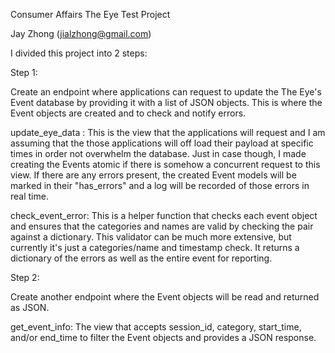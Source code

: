 Consumer Affairs The Eye Test Project

Jay Zhong (jialzhong@gmail.com)

I divided this project into 2 steps:

Step 1:

Create an endpoint where applications can request to update the The Eye's Event database by providing it with a list of JSON objects.  This is where the Event objects are created and to check and notify errors.

update_eye_data : This is the view that the applications will request and I am assuming that the those applications will off load their payload at specific times in order not overwhelm the database.  Just in case though, I made creating the Events atomic if there is somehow a concurrent request to this view.  If there are any errors present, the created Event models will be marked in their "has_errors" and a log will be recorded of those errors in real time. 

check_event_error:  This is a helper function that checks each event object and ensures that the categories and names are valid by checking the pair against a dictionary.  This validator can be much more extensive, but currently it's just a categories/name and timestamp check.  It returns a dictionary of the errors as well as the entire event for reporting.

Step 2:

Create another endpoint where the Event objects will be read and returned as JSON.

get_event_info:  The view that accepts session_id, category, start_time, and/or end_time to filter the Event objects and provides a JSON response.
